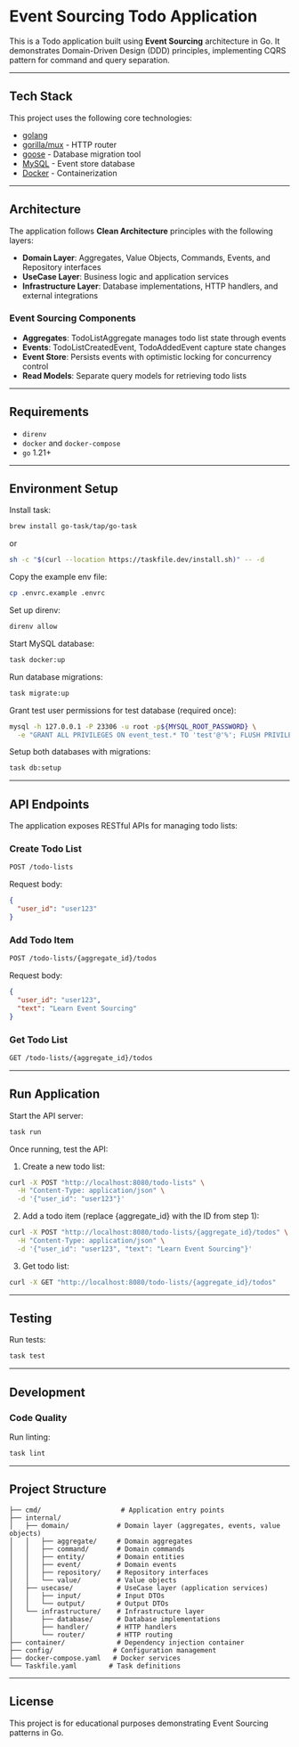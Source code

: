 # Event Sourcing Todo Application

This is a Todo application built using **Event Sourcing** architecture in Go.
It demonstrates Domain-Driven Design (DDD) principles, implementing CQRS pattern for command and query separation.

---

## Tech Stack

This project uses the following core technologies:
- [golang](https://go.dev/)
- [gorilla/mux](https://github.com/gorilla/mux) - HTTP router
- [goose](https://github.com/pressly/goose) - Database migration tool
- [MySQL](https://www.mysql.com/) - Event store database
- [Docker](https://www.docker.com/) - Containerization

---

## Architecture

The application follows **Clean Architecture** principles with the following layers:

- **Domain Layer**: Aggregates, Value Objects, Commands, Events, and Repository interfaces
- **UseCase Layer**: Business logic and application services
- **Infrastructure Layer**: Database implementations, HTTP handlers, and external integrations

### Event Sourcing Components

- **Aggregates**: TodoListAggregate manages todo list state through events
- **Events**: TodoListCreatedEvent, TodoAddedEvent capture state changes
- **Event Store**: Persists events with optimistic locking for concurrency control
- **Read Models**: Separate query models for retrieving todo lists

---

## Requirements

- `direnv`
- `docker` and `docker-compose`
- `go` 1.21+

---

## Environment Setup

Install task:
```bash
brew install go-task/tap/go-task
```
or
```bash
sh -c "$(curl --location https://taskfile.dev/install.sh)" -- -d
```

Copy the example env file:
```bash
cp .envrc.example .envrc
```

Set up direnv:
```bash
direnv allow
```

Start MySQL database:
```bash
task docker:up
```

Run database migrations:
```bash
task migrate:up
```

Grant test user permissions for test database (required once):
```bash
mysql -h 127.0.0.1 -P 23306 -u root -p${MYSQL_ROOT_PASSWORD} \
  -e "GRANT ALL PRIVILEGES ON event_test.* TO 'test'@'%'; FLUSH PRIVILEGES;"
```

Setup both databases with migrations:
```bash
task db:setup
```

---

## API Endpoints

The application exposes RESTful APIs for managing todo lists:

### Create Todo List
```bash
POST /todo-lists
```
Request body:
```json
{
  "user_id": "user123"
}
```

### Add Todo Item
```bash
POST /todo-lists/{aggregate_id}/todos
```
Request body:
```json
{
  "user_id": "user123",
  "text": "Learn Event Sourcing"
}
```

### Get Todo List
```bash
GET /todo-lists/{aggregate_id}/todos
```

---

## Run Application

Start the API server:
```bash
task run
```

Once running, test the API:

1. Create a new todo list:
```bash
curl -X POST "http://localhost:8080/todo-lists" \
  -H "Content-Type: application/json" \
  -d '{"user_id": "user123"}'
```

2. Add a todo item (replace {aggregate_id} with the ID from step 1):
```bash
curl -X POST "http://localhost:8080/todo-lists/{aggregate_id}/todos" \
  -H "Content-Type: application/json" \
  -d '{"user_id": "user123", "text": "Learn Event Sourcing"}'
```

3. Get todo list:
```bash
curl -X GET "http://localhost:8080/todo-lists/{aggregate_id}/todos"
```

---

## Testing

Run tests:
```bash
task test
```

---

## Development

### Code Quality

Run linting:
```bash
task lint
```

---

## Project Structure

```
├── cmd/                    # Application entry points
├── internal/
│   ├── domain/            # Domain layer (aggregates, events, value objects)
│   │   ├── aggregate/     # Domain aggregates
│   │   ├── command/       # Domain commands
│   │   ├── entity/        # Domain entities
│   │   ├── event/         # Domain events
│   │   ├── repository/    # Repository interfaces
│   │   └── value/         # Value objects
│   ├── usecase/           # UseCase layer (application services)
│   │   ├── input/         # Input DTOs
│   │   └── output/        # Output DTOs
│   └── infrastructure/    # Infrastructure layer
│       ├── database/      # Database implementations
│       ├── handler/       # HTTP handlers
│       └── router/        # HTTP routing
├── container/             # Dependency injection container
├── config/               # Configuration management
├── docker-compose.yaml   # Docker services
└── Taskfile.yaml        # Task definitions
```

---

## License

This project is for educational purposes demonstrating Event Sourcing patterns in Go.